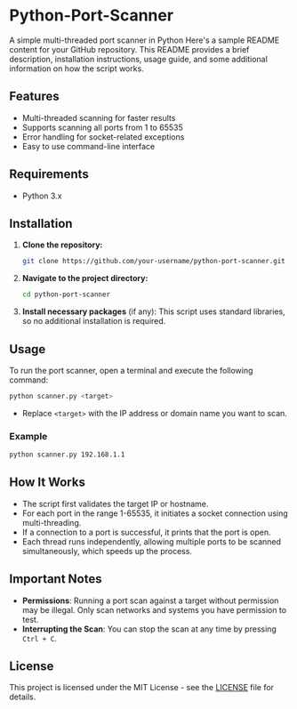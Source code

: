 # Python-Port-Scanner
A simple multi-threaded port scanner in Python
Here's a sample README content for your GitHub repository. This README provides a brief description, installation instructions, usage guide, and some additional information on how the script works.

## Features
- Multi-threaded scanning for faster results
- Supports scanning all ports from 1 to 65535
- Error handling for socket-related exceptions
- Easy to use command-line interface

## Requirements
- Python 3.x

## Installation

1. **Clone the repository:**
   ```bash
   git clone https://github.com/your-username/python-port-scanner.git
   ```

2. **Navigate to the project directory:**
   ```bash
   cd python-port-scanner
   ```

3. **Install necessary packages** (if any):
   This script uses standard libraries, so no additional installation is required.

## Usage

To run the port scanner, open a terminal and execute the following command:

```bash
python scanner.py <target>
```

- Replace `<target>` with the IP address or domain name you want to scan.

### Example
```bash
python scanner.py 192.168.1.1
```

## How It Works
- The script first validates the target IP or hostname.
- For each port in the range 1-65535, it initiates a socket connection using multi-threading.
- If a connection to a port is successful, it prints that the port is open.
- Each thread runs independently, allowing multiple ports to be scanned simultaneously, which speeds up the process.

## Important Notes
- **Permissions**: Running a port scan against a target without permission may be illegal. Only scan networks and systems you have permission to test.
- **Interrupting the Scan**: You can stop the scan at any time by pressing `Ctrl + C`.

## License
This project is licensed under the MIT License - see the [LICENSE](LICENSE) file for details.


